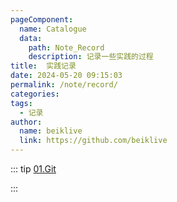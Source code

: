 ```yaml
---
pageComponent:
  name: Catalogue
  data:
    path: Note_Record
    description: 记录一些实践的过程
title:  实践记录
date: 2024-05-20 09:15:03
permalink: /note/record/
categories:
tags:
  - 记录
author: 
  name: beiklive
  link: https://github.com/beiklive
---
```


::: tip
[01.Git](../Note_Record/01.Git.md)

:::